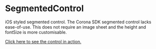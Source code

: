 # SegmentedControl
iOS styled segmented control. The Corona SDK segmented control lacks ease-of-use. This does not require an image sheet and the height and fontSize is more customisable.

[Click here to see the control in action.](https://horacebury.github.io/SegmentedControl/Web/index.html)